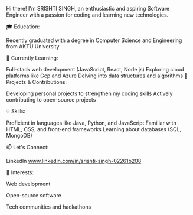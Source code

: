  Hi there! I'm SRISHTI SINGH, an enthusiastic and aspiring Software Engineer with a passion for coding and learning new technologies.

🎓 Education:

Recently graduated with a degree in Computer Science and Engineering from AKTU University

🌱 Currently Learning:

Full-stack web development (JavaScript, React, Node.js)
Exploring cloud platforms like Gcp and Azure
Delving into data structures and algorithms
🔭 Projects & Contributions:

Developing personal projects to strengthen my coding skills
Actively contributing to open-source projects

💡 Skills:

Proficient in languages like Java, Python, and JavaScript
Familiar with HTML, CSS, and front-end frameworks
Learning about databases (SQL, MongoDB)

📫 Let's Connect:

LinkedIn
www.linkedin.com/in/srishti-singh-02261b208


🚀 Interests:

Web development

Open-source software

Tech communities and hackathons

